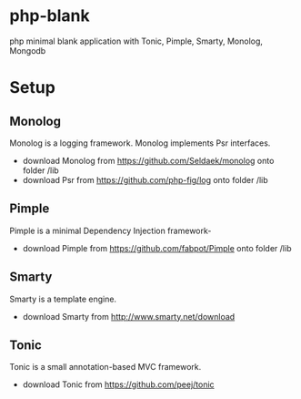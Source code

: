 php-blank
=========

php minimal blank application with Tonic, Pimple, Smarty, Monolog, Mongodb

Setup
=========

Monolog
--------
Monolog is a logging framework. Monolog implements Psr interfaces.

* download Monolog from https://github.com/Seldaek/monolog onto folder /lib
* download Psr from https://github.com/php-fig/log onto folder /lib

Pimple
--------
Pimple is a minimal Dependency Injection framework-

* download Pimple from https://github.com/fabpot/Pimple onto folder /lib

Smarty
--------
Smarty is a template engine.

* download Smarty from http://www.smarty.net/download

Tonic
--------
Tonic is a small annotation-based MVC framework.

* download Tonic from https://github.com/peej/tonic